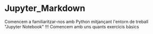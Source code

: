 # Jupyter_Markdown
Comencem a familiaritzar-nos amb Python mitjançant l'entorn de treball "Jupyter Notebook" !!! Comencem amb uns quants exercicis bàsics
